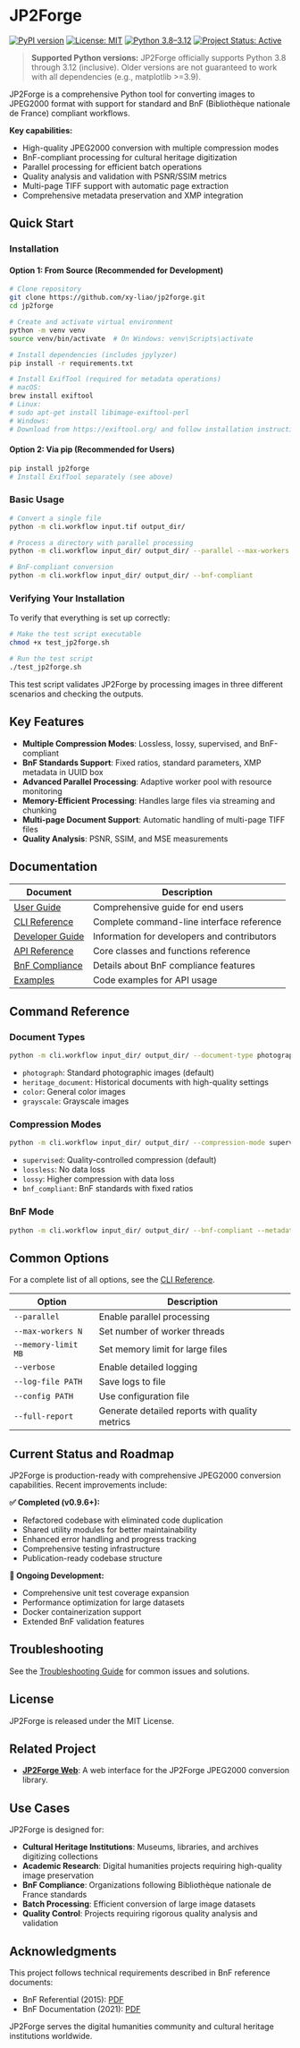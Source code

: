 # JP2Forge

[![PyPI version](https://badge.fury.io/py/jp2forge.svg)](https://badge.fury.io/py/jp2forge) [![License: MIT](https://img.shields.io/badge/License-MIT-yellow.svg)](https://opensource.org/licenses/MIT) [![Python 3.8–3.12](https://img.shields.io/badge/python-3.8--3.12-blue.svg)](https://www.python.org/downloads/) [![Project Status: Active](https://img.shields.io/badge/Project%20Status-Active-green.svg)](https://github.com/xy-liao/jp2forge)

> **Supported Python versions:** JP2Forge officially supports Python 3.8 through 3.12 (inclusive). Older versions are not guaranteed to work with all dependencies (e.g., matplotlib >=3.9).

JP2Forge is a comprehensive Python tool for converting images to JPEG2000 format with support for standard and BnF (Bibliothèque nationale de France) compliant workflows.

**Key capabilities:**
- High-quality JPEG2000 conversion with multiple compression modes
- BnF-compliant processing for cultural heritage digitization
- Parallel processing for efficient batch operations
- Quality analysis and validation with PSNR/SSIM metrics
- Multi-page TIFF support with automatic page extraction
- Comprehensive metadata preservation and XMP integration

## Quick Start

### Installation

#### Option 1: From Source (Recommended for Development)

```bash
# Clone repository
git clone https://github.com/xy-liao/jp2forge.git
cd jp2forge

# Create and activate virtual environment
python -m venv venv
source venv/bin/activate  # On Windows: venv\Scripts\activate

# Install dependencies (includes jpylyzer)
pip install -r requirements.txt

# Install ExifTool (required for metadata operations)
# macOS:
brew install exiftool
# Linux:
# sudo apt-get install libimage-exiftool-perl
# Windows:
# Download from https://exiftool.org/ and follow installation instructions
```

#### Option 2: Via pip (Recommended for Users)

```bash
pip install jp2forge
# Install ExifTool separately (see above)
```

### Basic Usage

```bash
# Convert a single file
python -m cli.workflow input.tif output_dir/

# Process a directory with parallel processing
python -m cli.workflow input_dir/ output_dir/ --parallel --max-workers 4

# BnF-compliant conversion
python -m cli.workflow input_dir/ output_dir/ --bnf-compliant
```

### Verifying Your Installation

To verify that everything is set up correctly:

```bash
# Make the test script executable
chmod +x test_jp2forge.sh

# Run the test script
./test_jp2forge.sh
```

This test script validates JP2Forge by processing images in three different scenarios and checking the outputs.

## Key Features

- **Multiple Compression Modes**: Lossless, lossy, supervised, and BnF-compliant
- **BnF Standards Support**: Fixed ratios, standard parameters, XMP metadata in UUID box
- **Advanced Parallel Processing**: Adaptive worker pool with resource monitoring
- **Memory-Efficient Processing**: Handles large files via streaming and chunking
- **Multi-page Document Support**: Automatic handling of multi-page TIFF files
- **Quality Analysis**: PSNR, SSIM, and MSE measurements

## Documentation

| Document | Description |
|----------|-------------|
| [User Guide](docs/user_guide.md) | Comprehensive guide for end users |
| [CLI Reference](docs/cli_reference.md) | Complete command-line interface reference |
| [Developer Guide](docs/developer_guide.md) | Information for developers and contributors |
| [API Reference](docs/api_reference.md) | Core classes and functions reference |
| [BnF Compliance](docs/bnf_compliance.md) | Details about BnF compliance features |
| [Examples](examples/README.md) | Code examples for API usage |

## Command Reference

### Document Types

```bash
python -m cli.workflow input_dir/ output_dir/ --document-type photograph
```

- `photograph`: Standard photographic images (default)
- `heritage_document`: Historical documents with high-quality settings
- `color`: General color images
- `grayscale`: Grayscale images

### Compression Modes

```bash
python -m cli.workflow input_dir/ output_dir/ --compression-mode supervised
```

- `supervised`: Quality-controlled compression (default)
- `lossless`: No data loss
- `lossy`: Higher compression with data loss
- `bnf_compliant`: BnF standards with fixed ratios

### BnF Mode

```bash
python -m cli.workflow input_dir/ output_dir/ --bnf-compliant --metadata bnf_metadata.json
```

## Common Options

For a complete list of all options, see the [CLI Reference](docs/cli_reference.md).

| Option | Description |
|--------|-------------|
| `--parallel` | Enable parallel processing |
| `--max-workers N` | Set number of worker threads |
| `--memory-limit MB` | Set memory limit for large files |
| `--verbose` | Enable detailed logging |
| `--log-file PATH` | Save logs to file |
| `--config PATH` | Use configuration file |
| `--full-report` | Generate detailed reports with quality metrics |

## Current Status and Roadmap

JP2Forge is production-ready with comprehensive JPEG2000 conversion capabilities. Recent improvements include:

**✅ Completed (v0.9.6+):**
- Refactored codebase with eliminated code duplication
- Shared utility modules for better maintainability
- Enhanced error handling and progress tracking
- Comprehensive testing infrastructure
- Publication-ready codebase structure

**🔄 Ongoing Development:**
- Comprehensive unit test coverage expansion
- Performance optimization for large datasets
- Docker containerization support
- Extended BnF validation features

## Troubleshooting

See the [Troubleshooting Guide](docs/user_guide.md#11-troubleshooting) for common issues and solutions.


## License

JP2Forge is released under the MIT License.

## Related Project

- **[JP2Forge Web](https://github.com/xy-liao/jp2forge_web)**: A web interface for the JP2Forge JPEG2000 conversion library.

## Use Cases

JP2Forge is designed for:
- **Cultural Heritage Institutions**: Museums, libraries, and archives digitizing collections
- **Academic Research**: Digital humanities projects requiring high-quality image preservation
- **BnF Compliance**: Organizations following Bibliothèque nationale de France standards
- **Batch Processing**: Efficient conversion of large image datasets
- **Quality Control**: Projects requiring rigorous quality analysis and validation

## Acknowledgments

This project follows technical requirements described in BnF reference documents:
- BnF Referential (2015): [PDF](https://www.bnf.fr/sites/default/files/2018-11/ref_num_fichier_image_v2.pdf)
- BnF Documentation (2021): [PDF](https://www.bnf.fr/sites/default/files/2021-04/politiqueFormatsDePreservationBNF_20210408.pdf)

JP2Forge serves the digital humanities community and cultural heritage institutions worldwide.
